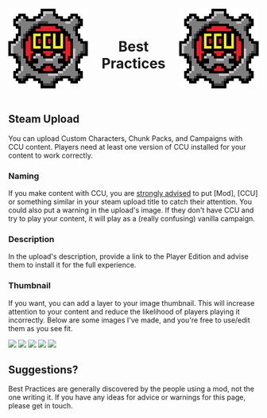 ﻿<p align="left">
<img src="../Images/CCU_Large.png" alt="CCU Logo" align="left">
<img src="../Images/CCU_Large.png" alt="Yeah there are two, so what" align="right">
</p>

<h1 align="center">
<br>
Best Practices
</h1>
<br><br>

##			Steam Upload
You can upload Custom Characters, Chunk Packs, and Campaigns with CCU content. Players need at least one version of CCU installed for your content to work correctly. 

###				Naming
If you make content with CCU, you are <u>strongly advised</u> to put [Mod], [CCU] or something similar in your steam upload title to catch their attention. You could also put a warning in the upload's image. If they don't have CCU and try to play your content, it will play as a (really confusing) vanilla campaign.

###				Description
In the upload's description, provide a link to the Player Edition and advise them to install it for the full experience.

###				Thumbnail
If you want, you can add a layer to your image thumbnail. This will increase attention to your content and reduce the likelihood of players playing it incorrectly. Below are some images I've made, and you're free to use/edit them as you see fit.

<img src="../CCU/Images/CCU_16x16.png">
<img src="../CCU/Images/CCU_64x64.png">
<img src="../CCU/Images/CCU_Blue.png">
<img src="../CCU/Images/CCU_Large.png">
<img src="../CCU/Images/CharacterFrame.png">

##			Suggestions?
Best Practices are generally discovered by the people using a mod, not the one writing it. If you have any ideas for advice or warnings for this page, please get in touch.